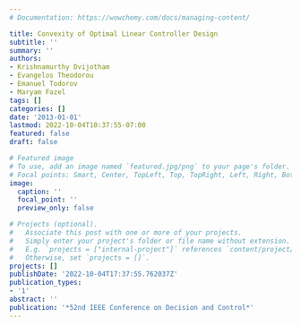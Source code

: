 ```yaml
---
# Documentation: https://wowchemy.com/docs/managing-content/

title: Convexity of Optimal Linear Controller Design
subtitle: ''
summary: ''
authors:
- Krishnamurthy Dvijotham
- Evangelos Theodorou
- Emanuel Todorov
- Maryam Fazel
tags: []
categories: []
date: '2013-01-01'
lastmod: 2022-10-04T10:37:55-07:00
featured: false
draft: false

# Featured image
# To use, add an image named `featured.jpg/png` to your page's folder.
# Focal points: Smart, Center, TopLeft, Top, TopRight, Left, Right, BottomLeft, Bottom, BottomRight.
image:
  caption: ''
  focal_point: ''
  preview_only: false

# Projects (optional).
#   Associate this post with one or more of your projects.
#   Simply enter your project's folder or file name without extension.
#   E.g. `projects = ["internal-project"]` references `content/project/deep-learning/index.md`.
#   Otherwise, set `projects = []`.
projects: []
publishDate: '2022-10-04T17:37:55.762037Z'
publication_types:
- '1'
abstract: ''
publication: '*52nd IEEE Conference on Decision and Control*'
---
```

